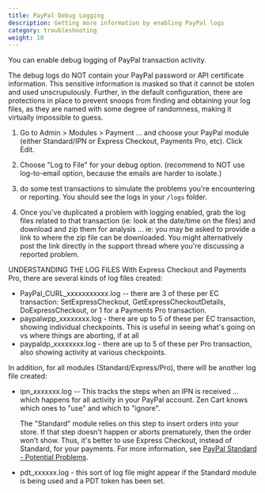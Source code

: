 ```yaml
---
title: PayPal Debug Logging 
description: Getting more information by enabling PayPal logs 
category: troubleshooting 
weight: 10
---
```


You can enable debug logging of PayPal transaction activity.

The debug logs do NOT contain your PayPal password or API certificate information. This sensitive information is masked so that it cannot be stolen and used unscrupulously.
Further, in the default configuration, there are protections in place to prevent snoops from finding and obtaining your log files, as they are named with some degree of randomness, making it virtually impossible to guess.

1. Go to Admin > Modules > Payment ... and choose your PayPal module (either Standard/IPN or Express Checkout, Payments Pro, etc). Click Edit.

2. Choose "Log to File" for your debug option. (recommend to NOT use log-to-email option, because the emails are harder to isolate.)

3. do some test transactions to simulate the problems you're encountering or reporting.  You should see the logs in your `/logs` folder.

4. Once you've duplicated a problem with logging enabled, grab the log files related to that transaction (ie: look at the date/time on the files) and download and zip them for analysis ... ie: you may be asked to provide a link to where the zip file can be downloaded. You might alternatively post the link directly in the support thread where you're discussing a reported problem.


UNDERSTANDING THE LOG FILES
With Express Checkout and Payments Pro, there are several kinds of log files created:

- PayPal_CURL_xxxxxxxxxxx.log -- there are 3 of these per EC transaction: SetExpressCheckout, GetExpressCheckoutDetails, DoExpressCheckout, or 1 for a Payments Pro transaction.
- paypalwpp_xxxxxxxx.log - there are up to 5 of these per EC transaction, showing individual checkpoints. This is useful in seeing what's going on vs where things are aborting, if at all
- paypaldp_xxxxxxxx.log - there are up to 5 of these per Pro transaction, also showing activity at various checkpoints.

In addition, for all modules (Standard/Express/Pro), there will be another log file created:

- ipn_xxxxxxx.log -- This tracks the steps when an IPN is received ... which happens for all activity in your PayPal account. Zen Cart knows which ones to "use" and which to "ignore".

    The "Standard" module relies on this step to insert orders into your store. If that step doesn't happen or aborts prematurely, then the order won't show. Thus, it's better to use Express Checkout, instead of Standard, for your payments.  For more information, see [PayPal Standard - Potential Problems](/user/payment/paypal_standard/). 

- pdt_xxxxxx.log - this sort of log file might appear if the Standard module is being used and a PDT token has been set.

